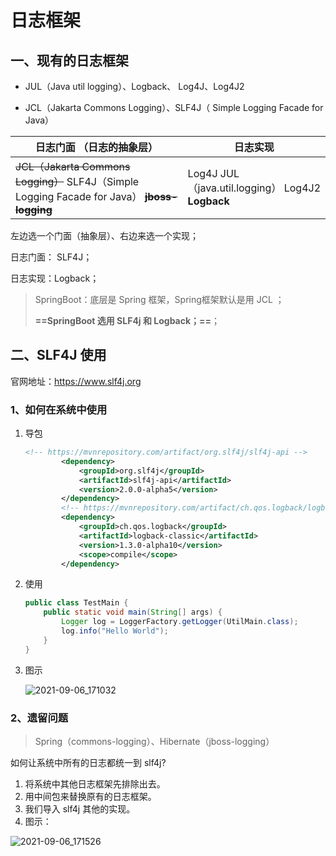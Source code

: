 # 日志框架

## 一、现有的日志框架

- JUL（Java util logging）、Logback、 Log4J、Log4J2

- JCL（Jakarta Commons Logging）、SLF4J（ Simple Logging Facade for Java）

| 日志门面  （日志的抽象层）                                   | 日志实现                                             |
| ------------------------------------------------------------ | ---------------------------------------------------- |
| ~~JCL（Jakarta  Commons Logging）~~    SLF4J（Simple  Logging Facade for Java）    **~~jboss-logging~~** | Log4J  JUL（java.util.logging）  Log4J2  **Logback** |

左边选一个门面（抽象层）、右边来选一个实现；

日志门面：  SLF4J；

日志实现：Logback；

>SpringBoot：底层是 Spring 框架，Spring框架默认是用 JCL ；
>
>**==SpringBoot 选用 SLF4j 和 Logback；==**；

## 二、SLF4J 使用

官网地址：https://www.slf4j.org

### 1、如何在系统中使用

1. 导包

   ``` xml
   <!-- https://mvnrepository.com/artifact/org.slf4j/slf4j-api -->
           <dependency>
               <groupId>org.slf4j</groupId>
               <artifactId>slf4j-api</artifactId>
               <version>2.0.0-alpha5</version>
           </dependency>
           <!-- https://mvnrepository.com/artifact/ch.qos.logback/logback-classic -->
           <dependency>
               <groupId>ch.qos.logback</groupId>
               <artifactId>logback-classic</artifactId>
               <version>1.3.0-alpha10</version>
               <scope>compile</scope>
           </dependency>
   ```

2. 使用

   ``` java
   public class TestMain {
       public static void main(String[] args) {
           Logger log = LoggerFactory.getLogger(UtilMain.class);
           log.info("Hello World");
       }
   }
   ```

3. 图示

   ![2021-09-06_171032](https://img.qinweizhao.com/2021/09/2021-09-06_171032.png)

### 2、遗留问题

>Spring（commons-logging）、Hibernate（jboss-logging）

如何让系统中所有的日志都统一到 slf4j?

1. 将系统中其他日志框架先排除出去。
2. 用中间包来替换原有的日志框架。
3. 我们导入 slf4j 其他的实现。
4. 图示：

![2021-09-06_171526](https://img.qinweizhao.com/2021/09/2021-09-06_171526.png)